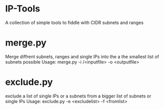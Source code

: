 # IP-Tools
A collection of simple tools to fiddle with CIDR subnets and ranges

# merge.py
Merge diffrent subnets, ranges and single IPs into the a the smallest list of subnets possible
Usage: merge.py -i /<inputfile\> -o \<outputfile\>

# exclude.py
exclude  a list of single IPs or a subnets from a bigger list of subnets or single IPs
Usage: exclude.py -e \<excludelist\> -f \<fromlist\>
